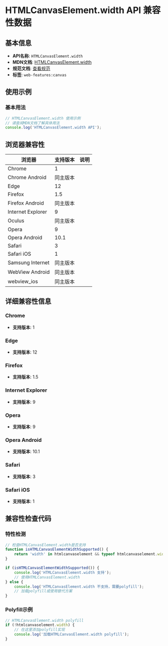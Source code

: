 # HTMLCanvasElement.width API 兼容性数据

## 基本信息

- **API名称**: `HTMLCanvasElement.width`
- **MDN文档**: [HTMLCanvasElement.width](https://developer.mozilla.org/docs/Web/API/HTMLCanvasElement/width)
- **规范文档**: [查看规范](https://html.spec.whatwg.org/multipage/canvas.html#dom-canvas-height)
- **标签**: `web-features:canvas`

## 使用示例

### 基本用法

```javascript
// HTMLCanvasElement.width 使用示例
// 请查阅MDN文档了解具体用法
console.log('HTMLCanvasElement.width API');
```

## 浏览器兼容性

| 浏览器 | 支持版本 | 说明 |
|--------|----------|------|
| Chrome | 1 |  |
| Chrome Android | 同主版本 |  |
| Edge | 12 |  |
| Firefox | 1.5 |  |
| Firefox Android | 同主版本 |  |
| Internet Explorer | 9 |  |
| Oculus | 同主版本 |  |
| Opera | 9 |  |
| Opera Android | 10.1 |  |
| Safari | 3 |  |
| Safari iOS | 1 |  |
| Samsung Internet | 同主版本 |  |
| WebView Android | 同主版本 |  |
| webview_ios | 同主版本 |  |

## 详细兼容性信息

### Chrome

- **支持版本**: 1

### Edge

- **支持版本**: 12

### Firefox

- **支持版本**: 1.5

### Internet Explorer

- **支持版本**: 9

### Opera

- **支持版本**: 9

### Opera Android

- **支持版本**: 10.1

### Safari

- **支持版本**: 3

### Safari iOS

- **支持版本**: 1

## 兼容性检查代码

### 特性检测

```javascript
// 检查HTMLCanvasElement.width是否支持
function isHTMLCanvasElementWidthSupported() {
    return 'width' in htmlcanvaselement && typeof htmlcanvaselement.width === 'function';
}

if (isHTMLCanvasElementWidthSupported()) {
    console.log('HTMLCanvasElement.width 支持');
    // 使用HTMLCanvasElement.width
} else {
    console.log('HTMLCanvasElement.width 不支持，需要polyfill');
    // 加载polyfill或使用替代方案
}
```

### Polyfill示例

```javascript
// HTMLCanvasElement.width polyfill
if (!htmlcanvaselement.width) {
    // 在这里添加polyfill实现
    console.log('加载HTMLCanvasElement.width polyfill');
}
```

